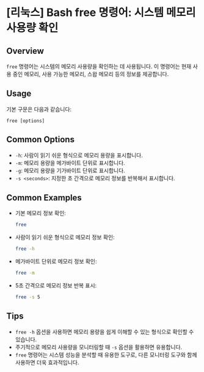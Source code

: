 # [리눅스] Bash free 명령어: 시스템 메모리 사용량 확인

## Overview
`free` 명령어는 시스템의 메모리 사용량을 확인하는 데 사용됩니다. 이 명령어는 현재 사용 중인 메모리, 사용 가능한 메모리, 스왑 메모리 등의 정보를 제공합니다.

## Usage
기본 구문은 다음과 같습니다:
```
free [options]
```

## Common Options
- `-h`: 사람이 읽기 쉬운 형식으로 메모리 용량을 표시합니다.
- `-m`: 메모리 용량을 메가바이트 단위로 표시합니다.
- `-g`: 메모리 용량을 기가바이트 단위로 표시합니다.
- `-s <seconds>`: 지정한 초 간격으로 메모리 정보를 반복해서 표시합니다.

## Common Examples
- 기본 메모리 정보 확인:
  ```bash
  free
  ```

- 사람이 읽기 쉬운 형식으로 메모리 정보 확인:
  ```bash
  free -h
  ```

- 메가바이트 단위로 메모리 정보 확인:
  ```bash
  free -m
  ```

- 5초 간격으로 메모리 정보 반복 표시:
  ```bash
  free -s 5
  ```

## Tips
- `free -h` 옵션을 사용하면 메모리 용량을 쉽게 이해할 수 있는 형식으로 확인할 수 있습니다.
- 주기적으로 메모리 사용량을 모니터링할 때 `-s` 옵션을 활용하면 유용합니다.
- `free` 명령어는 시스템 성능을 분석할 때 유용한 도구로, 다른 모니터링 도구와 함께 사용하면 더욱 효과적입니다.